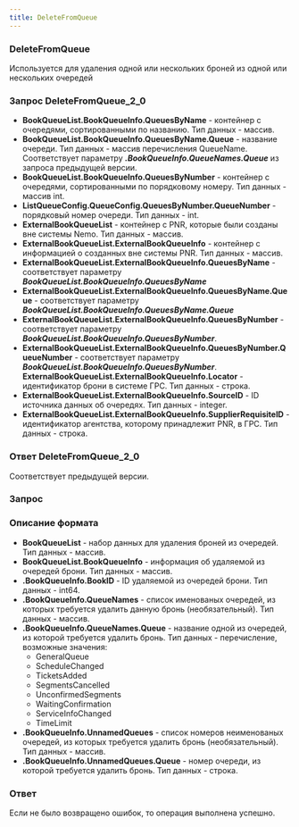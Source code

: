 ```yaml
---
title: DeleteFromQueue
---
```


### DeleteFromQueue 
Используется для удаления одной или нескольких броней из одной или нескольких очередей 

### Запрос DeleteFromQueue_2_0
- **BookQueueList.BookQueueInfo.QueuesByName** - контейнер с очередями, сортированными по названию. Тип данных - массив.
- **BookQueueList.BookQueueInfo.QueuesByName.Queue** - название очереди. Тип данных - массив перечисления QueueName. Соответствует параметру _**.BookQueueInfo.QueueNames.Queue**_ из запроса предыдущей версии.
- **BookQueueList.BookQueueInfo.QueuesByNumber** - контейнер с очередями, сортированными по порядковому номеру. Тип данных  - массив int.
- **ListQueueConfig.QueueConfig.QueuesByNumber.QueueNumber** - порядковый номер очереди. Тип данных - int. 
- **ExternalBookQueueList** - контейнер с PNR, которые были созданы вне системы Nemo. Тип данных - массив.   
- **ExternalBookQueueList.ExternalBookQueueInfo** - контейнер с информацией о созданных вне системы PNR. Тип данных - массив. 
- **ExternalBookQueueList.ExternalBookQueueInfo.QueuesByName** - соответствует параметру _**BookQueueList.BookQueueInfo.QueuesByName**_
- **ExternalBookQueueList.ExternalBookQueueInfo.QueuesByName.Queue** - соответствует параметру _**BookQueueList.BookQueueInfo.QueuesByName.Queue**_
- **ExternalBookQueueList.ExternalBookQueueInfo.QueuesByNumber** - соответствует параметру _**BookQueueList.BookQueueInfo.QueuesByNumber**_.
- **ExternalBookQueueList.ExternalBookQueueInfo.QueuesByNumber.QueueNumber** - соответствует параметру _**BookQueueList.BookQueueInfo.QueuesByNumber**_.
**ExternalBookQueueList.ExternalBookQueueInfo.Locator** - идентификатор брони в системе ГРС. Тип данных - строка.
- **ExternalBookQueueList.ExternalBookQueueInfo.SourceID** - ID источника данных об очередях. Тип данных - integer. 
- **ExternalBookQueueList.ExternalBookQueueInfo.SupplierRequisiteID** - идентификатор агентства, которому принадлежит PNR, в ГРС. Тип данных - строка.

### Ответ DeleteFromQueue_2_0
Соответствует предыдущей версии.  

### Запрос 
### Описание формата
- **BookQueueList** - набор данных для удаления броней из очередей. Тип данных - массив. 
- **BookQueueList.BookQueueInfo** - информация об удаляемой из очередей брони. Тип данных - массив. 
- **.BookQueueInfo.BookID** - ID удаляемой из очередей брони. Тип данных - int64. 
- **.BookQueueInfo.QueueNames** - список именованых очередей, из которых требуется удалить данную бронь (необязательный). Тип данных - массив. 
- **.BookQueueInfo.QueueNames.Queue** - название одной из очередей, из которой требуется удалить бронь. Тип данных - перечисление, возможные значения: 
	* GeneralQueue  
	* ScheduleChanged
	*  TicketsAdded  
	*  SegmentsCancelled 
	*  UnconfirmedSegments 
	*  WaitingConfirmation 
	*  ServiceInfoChanged  
	*  TimeLimit  
- **.BookQueueInfo.UnnamedQueues** - список номеров неименованых очередей, из которых требуется удалить бронь (необязательный). Тип данных - массив. 
- **.BookQueueInfo.UnnamedQueues.Queue** - номер очереди, из которой требуется удалить бронь. Тип данных - строка.

### Ответ
Если не было возвращено ошибок, то операция выполнена успешно.